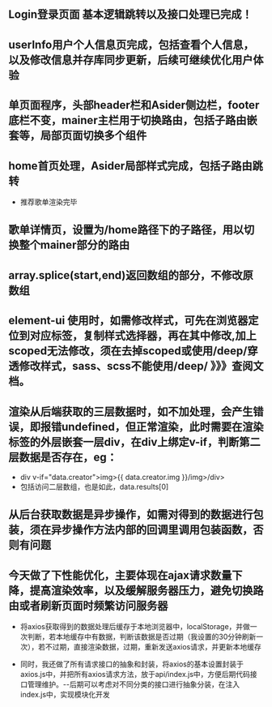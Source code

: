 ## Login登录页面 基本逻辑跳转以及接口处理已完成！

## userInfo用户个人信息页完成，包括查看个人信息，以及修改信息并存库同步更新，后续可继续优化用户体验

## 单页面程序，头部header栏和Asider侧边栏，footer底栏不变，mainer主栏用于切换路由，包括子路由嵌套等，局部页面切换多个组件

## home首页处理，Asider局部样式完成，包括子路由跳转
+ 推荐歌单渲染完毕

## 歌单详情页，设置为/home路径下的子路径，用以切换整个mainer部分的路由

## array.splice(start,end)返回数组的部分，不修改原数组

## element-ui 使用时，如需修改样式，可先在浏览器定位到对应标签，复制样式选择器，再在其中修改,加上scoped无法修改，须在去掉scoped或使用/deep/穿透修改样式，sass、scss不能使用/deep/ 》》》查阅文档。

## 渲染从后端获取的三层数据时，如不加处理，会产生错误，即报错undefined，但正常渲染，此时需要在渲染标签的外层嵌套一层div，在div上绑定v-if，判断第二层数据是否存在，eg：
+ div v-if="data.creator">img>{{ data.creator.img }}/img>/div>
+ 包括访问二层数组，也是如此，data.results[0]

## 从后台获取数据是异步操作，如需对得到的数据进行包装，须在异步操作方法内部的回调里调用包装函数，否则有问题

## 今天做了下性能优化，主要体现在ajax请求数量下降，提高渲染效率，以及缓解服务器压力，避免切换路由或者刷新页面时频繁访问服务器
+ 将axios获取得到的数据处理后缓存于本地浏览器中，localStorage，并做一次判断，若本地缓存中有数据，判断该数据是否过期（我设置的30分钟刷新一次），若不过期，直接渲染数据，过期，重新发送axios请求，并更新本地缓存
- 同时，我还做了所有请求接口的抽象和封装，将axios的基本设置封装于axios.js中，并把所有axios请求方法，放于api/index.js中，方便后期代码接口管理维护。--后期可以考虑对不同分类的接口进行抽象分装，在注入index.js中，实现模块化开发